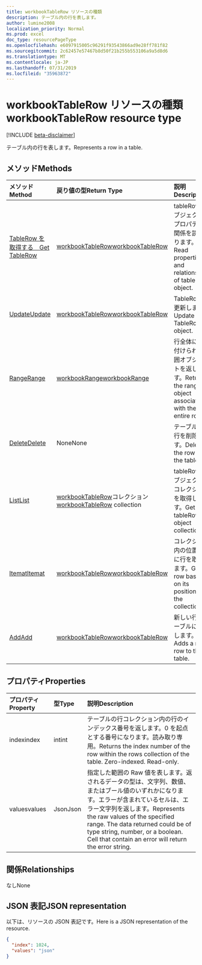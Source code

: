 ```yaml
---
title: workbookTableRow リソースの種類
description: テーブル内の行を表します。
author: lumine2008
localization_priority: Normal
ms.prod: excel
doc_type: resourcePageType
ms.openlocfilehash: e6097915005c96291f93543866ad9e28ff781f82
ms.sourcegitcommit: 2c62457e57467b8d50f21b255b553106a9a5d8d6
ms.translationtype: MT
ms.contentlocale: ja-JP
ms.lasthandoff: 07/31/2019
ms.locfileid: "35963872"
---
```

# <a name="workbooktablerow-resource-type"></a><span data-ttu-id="c9e80-103">workbookTableRow リソースの種類</span><span class="sxs-lookup"><span data-stu-id="c9e80-103">workbookTableRow resource type</span></span>

[!INCLUDE [beta-disclaimer](../../includes/beta-disclaimer.md)]

<span data-ttu-id="c9e80-104">テーブル内の行を表します。</span><span class="sxs-lookup"><span data-stu-id="c9e80-104">Represents a row in a table.</span></span>


## <a name="methods"></a><span data-ttu-id="c9e80-105">メソッド</span><span class="sxs-lookup"><span data-stu-id="c9e80-105">Methods</span></span>

| <span data-ttu-id="c9e80-106">メソッド</span><span class="sxs-lookup"><span data-stu-id="c9e80-106">Method</span></span>           | <span data-ttu-id="c9e80-107">戻り値の型</span><span class="sxs-lookup"><span data-stu-id="c9e80-107">Return Type</span></span>    |<span data-ttu-id="c9e80-108">説明</span><span class="sxs-lookup"><span data-stu-id="c9e80-108">Description</span></span>|
|:---------------|:--------|:----------|
|[<span data-ttu-id="c9e80-109">TableRow を取得する　</span><span class="sxs-lookup"><span data-stu-id="c9e80-109">Get TableRow</span></span>](../api/tablerow-get.md) | [<span data-ttu-id="c9e80-110">workbookTableRow</span><span class="sxs-lookup"><span data-stu-id="c9e80-110">workbookTableRow</span></span>](workbooktablerow.md) |<span data-ttu-id="c9e80-111">tableRow オブジェクトのプロパティと関係を読み取ります。</span><span class="sxs-lookup"><span data-stu-id="c9e80-111">Read properties and relationships of tableRow object.</span></span>|
|[<span data-ttu-id="c9e80-112">Update</span><span class="sxs-lookup"><span data-stu-id="c9e80-112">Update</span></span>](../api/tablerow-update.md) | [<span data-ttu-id="c9e80-113">workbookTableRow</span><span class="sxs-lookup"><span data-stu-id="c9e80-113">workbookTableRow</span></span>](workbooktablerow.md)  |<span data-ttu-id="c9e80-114">TableRow を更新します。</span><span class="sxs-lookup"><span data-stu-id="c9e80-114">Update TableRow object.</span></span> |
|[<span data-ttu-id="c9e80-115">Range</span><span class="sxs-lookup"><span data-stu-id="c9e80-115">Range</span></span>](../api/tablerow-range.md)|[<span data-ttu-id="c9e80-116">workbookRange</span><span class="sxs-lookup"><span data-stu-id="c9e80-116">workbookRange</span></span>](workbookrange.md)|<span data-ttu-id="c9e80-117">行全体に関連付けられた範囲オブジェクトを返します。</span><span class="sxs-lookup"><span data-stu-id="c9e80-117">Returns the range object associated with the entire row.</span></span>|
|[<span data-ttu-id="c9e80-118">Delete</span><span class="sxs-lookup"><span data-stu-id="c9e80-118">Delete</span></span>](../api/tablerow-delete.md)|<span data-ttu-id="c9e80-119">None</span><span class="sxs-lookup"><span data-stu-id="c9e80-119">None</span></span>|<span data-ttu-id="c9e80-120">テーブルから行を削除します。</span><span class="sxs-lookup"><span data-stu-id="c9e80-120">Deletes the row from the table.</span></span>|
|[<span data-ttu-id="c9e80-121">List</span><span class="sxs-lookup"><span data-stu-id="c9e80-121">List</span></span>](../api/tablerow-list.md) | <span data-ttu-id="c9e80-122">[workbookTableRow](workbooktablerow.md)コレクション</span><span class="sxs-lookup"><span data-stu-id="c9e80-122">[workbookTableRow](workbooktablerow.md) collection</span></span> |<span data-ttu-id="c9e80-123">tableRow オブジェクトのコレクションを取得します。</span><span class="sxs-lookup"><span data-stu-id="c9e80-123">Get tableRow object collection.</span></span> |
|[<span data-ttu-id="c9e80-124">Itemat</span><span class="sxs-lookup"><span data-stu-id="c9e80-124">Itemat</span></span>](../api/tablerowcollection-itemat.md)|[<span data-ttu-id="c9e80-125">workbookTableRow</span><span class="sxs-lookup"><span data-stu-id="c9e80-125">workbookTableRow</span></span>](workbooktablerow.md)|<span data-ttu-id="c9e80-126">コレクション内の位置を基に行を取得します。</span><span class="sxs-lookup"><span data-stu-id="c9e80-126">Gets a row based on its position in the collection.</span></span>|
|[<span data-ttu-id="c9e80-127">Add</span><span class="sxs-lookup"><span data-stu-id="c9e80-127">Add</span></span>](../api/tablerowcollection-add.md)|[<span data-ttu-id="c9e80-128">workbookTableRow</span><span class="sxs-lookup"><span data-stu-id="c9e80-128">workbookTableRow</span></span>](workbooktablerow.md)|<span data-ttu-id="c9e80-129">新しい行をテーブルに追加します。</span><span class="sxs-lookup"><span data-stu-id="c9e80-129">Adds a new row to the table.</span></span>|

## <a name="properties"></a><span data-ttu-id="c9e80-130">プロパティ</span><span class="sxs-lookup"><span data-stu-id="c9e80-130">Properties</span></span>
| <span data-ttu-id="c9e80-131">プロパティ</span><span class="sxs-lookup"><span data-stu-id="c9e80-131">Property</span></span>     | <span data-ttu-id="c9e80-132">型</span><span class="sxs-lookup"><span data-stu-id="c9e80-132">Type</span></span>   |<span data-ttu-id="c9e80-133">説明</span><span class="sxs-lookup"><span data-stu-id="c9e80-133">Description</span></span>|
|:---------------|:--------|:----------|
|<span data-ttu-id="c9e80-134">index</span><span class="sxs-lookup"><span data-stu-id="c9e80-134">index</span></span>|<span data-ttu-id="c9e80-135">int</span><span class="sxs-lookup"><span data-stu-id="c9e80-135">int</span></span>|<span data-ttu-id="c9e80-p101">テーブルの行コレクション内の行のインデックス番号を返します。0 を起点とする番号になります。読み取り専用。</span><span class="sxs-lookup"><span data-stu-id="c9e80-p101">Returns the index number of the row within the rows collection of the table. Zero-indexed. Read-only.</span></span>|
|<span data-ttu-id="c9e80-139">values</span><span class="sxs-lookup"><span data-stu-id="c9e80-139">values</span></span>|<span data-ttu-id="c9e80-140">Json</span><span class="sxs-lookup"><span data-stu-id="c9e80-140">Json</span></span>|<span data-ttu-id="c9e80-p102">指定した範囲の Raw 値を表します。返されるデータの型は、文字列、数値、またはブール値のいずれかになります。エラーが含まれているセルは、エラー文字列を返します。</span><span class="sxs-lookup"><span data-stu-id="c9e80-p102">Represents the raw values of the specified range. The data returned could be of type string, number, or a boolean. Cell that contain an error will return the error string.</span></span>|

## <a name="relationships"></a><span data-ttu-id="c9e80-144">関係</span><span class="sxs-lookup"><span data-stu-id="c9e80-144">Relationships</span></span>
<span data-ttu-id="c9e80-145">なし</span><span class="sxs-lookup"><span data-stu-id="c9e80-145">None</span></span>


## <a name="json-representation"></a><span data-ttu-id="c9e80-146">JSON 表記</span><span class="sxs-lookup"><span data-stu-id="c9e80-146">JSON representation</span></span>

<span data-ttu-id="c9e80-147">以下は、リソースの JSON 表記です。</span><span class="sxs-lookup"><span data-stu-id="c9e80-147">Here is a JSON representation of the resource.</span></span>

<!-- {
  "blockType": "resource",
  "optionalProperties": [

  ],
  "@odata.type": "microsoft.graph.workbookTableRow"
}-->

```json
{
  "index": 1024,
  "values": "json"
}

```

<!-- uuid: 8fcb5dbc-d5aa-4681-8e31-b001d5168d79
2015-10-25 14:57:30 UTC -->
<!--
{
  "type": "#page.annotation",
  "description": "TableRow resource",
  "keywords": "",
  "section": "documentation",
  "tocPath": "",
  "suppressions": []
}
-->
